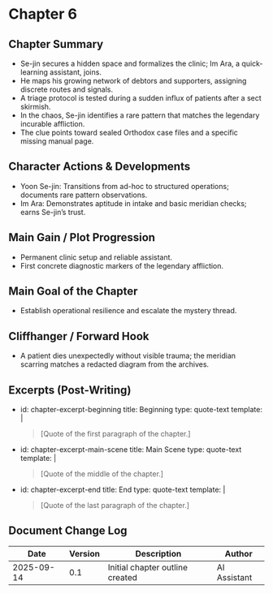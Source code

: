 # Chapter 6

## Chapter Summary
- Se-jin secures a hidden space and formalizes the clinic; Im Ara, a quick-learning assistant, joins.
- He maps his growing network of debtors and supporters, assigning discrete routes and signals.
- A triage protocol is tested during a sudden influx of patients after a sect skirmish.
- In the chaos, Se-jin identifies a rare pattern that matches the legendary incurable affliction.
- The clue points toward sealed Orthodox case files and a specific missing manual page.

## Character Actions & Developments
- Yoon Se-jin: Transitions from ad-hoc to structured operations; documents rare pattern observations.
- Im Ara: Demonstrates aptitude in intake and basic meridian checks; earns Se-jin’s trust.

## Main Gain / Plot Progression
- Permanent clinic setup and reliable assistant.
- First concrete diagnostic markers of the legendary affliction.

## Main Goal of the Chapter
- Establish operational resilience and escalate the mystery thread.

## Cliffhanger / Forward Hook
- A patient dies unexpectedly without visible trauma; the meridian scarring matches a redacted diagram from the archives.

## Excerpts (Post-Writing)
- id: chapter-excerpt-beginning
  title: Beginning
  type: quote-text
  template: |
    > [Quote of the first paragraph of the chapter.]
- id: chapter-excerpt-main-scene
  title: Main Scene
  type: quote-text
  template: |
    > [Quote of the middle of the chapter.]
- id: chapter-excerpt-end
  title: End
  type: quote-text
  template: |
    > [Quote of the last paragraph of the chapter.]

## Document Change Log
| Date       | Version | Description                     | Author       |
|------------|---------|---------------------------------|--------------|
| 2025-09-14 | 0.1     | Initial chapter outline created | AI Assistant |